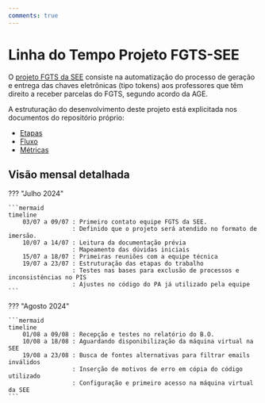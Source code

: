 ```yaml
---
comments: true
---
```


# Linha do Tempo Projeto FGTS-SEE

O [projeto FGTS da SEE](https://github.com/automatiza-mg/projeto-see-fgts) consiste na automatização do processo de geração e entrega das chaves eletrônicas (tipo tokens) aos professores que têm direito a receber parcelas do FGTS, segundo acordo da AGE. 

A estruturação do desenvolvimento deste projeto está explicitada nos documentos do repositório próprio:  

- [Etapas](https://github.com/automatiza-mg/projeto-see-fgts/blob/main/etapas.md)
- [Fluxo](https://github.com/automatiza-mg/projeto-see-fgts/blob/main/fluxo.md)
- [Métricas](https://github.com/automatiza-mg/projeto-see-fgts/blob/main)


## Visão mensal detalhada

??? "Julho 2024"

    ```mermaid
    timeline
        03/07 a 09/07 : Primeiro contato equipe FGTS da SEE.
                      : Definido que o projeto será atendido no formato de imersão.
        10/07 a 14/07 : Leitura da documentação prévia
                      : Mapeamento das dúvidas iniciais
        15/07 a 18/07 : Primeiras reuniões com a equipe técnica
        19/07 a 23/07 : Estruturação das etapas do trabalho
                      : Testes nas bases para exclusão de processos e inconsistências no PIS
                      : Ajustes no código do PA já utilizado pela equipe 
    ```

??? "Agosto 2024"

    ```mermaid
    timeline
        01/08 a 09/08 : Recepção e testes no relatório do B.O.
        10/08 a 18/08 : Aguardando disponibilização da máquina virtual na SEE
        19/08 a 23/08 : Busca de fontes alternativas para filtrar emails inválidos
                      : Inserção de motivos de erro em cópia do código utilizado
                      : Configuração e primeiro acesso na máquina virtual da SEE              
    ```
